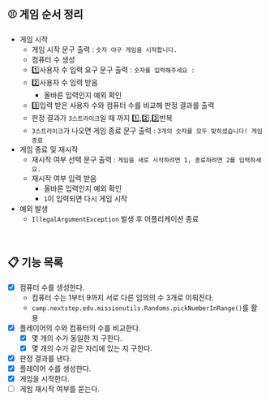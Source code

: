 ## ⚾️ 게임 순서 정리

- 게임 시작
    - 게임 시작 문구 출력 : `숫자 야구 게임을 시작합니다.`
    - 컴퓨터 수 생성
    - 1️⃣사용자 수 입력 요구 문구 출력 : `숫자를 입력해주세요 : `
    - 2️⃣사용자 수 입력 받음
        - 올바른 입력인지 예외 확인
    - 3️⃣입력 받은 사용자 수와 컴퓨터 수를 비교해 판정 결과를 출력
    - 판정 결과가 `3스트라이크`일 때 까지 1️⃣,2️⃣,3️⃣반복
    - `3스트라이크`가 나오면 게임 종료 문구 출력 : `3개의 숫자를 모두 맞히셨습니다! 게임 종료`
- 게임 종료 및 재시작
  - 재시작 여부 선택 문구 출력 : `게임을 새로 시작하려면 1, 종료하려면 2를 입력하세요.`
  - 재시작 여부 입력 받음
    - 올바른 입력인지 예외 확인
    - `1`이 입력되면 다시 게임 시작
- 예외 발생
    - `IllegalArgumentException` 발생 후 어플리케이션 종료

<br>

## 📋 기능 목록

- [x] 컴퓨터 수를 생성한다.
    - 컴퓨터 수는 1부터 9까지 서로 다른 임의의 수 3개로 이뤄진다.
    - `camp.nextstep.edu.missionutils.Randoms.pickNumberInRange()`를 활용
- [x] 플레이어의 수와 컴퓨터의 수를 비교한다.
    - [x] 몇 개의 수가 동일한 지 구한다.
    - [x] 몇 개의 수가 같은 자리에 있는 지 구한다.
- [x] 판정 결과를 낸다.
- [x] 플레이어 수를 생성한다.
- [x] 게임을 시작한다.
- [ ] 게임 재시작 여부를 묻는다.